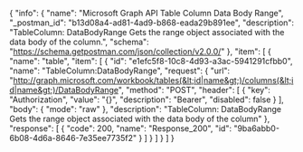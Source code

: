 {
  "info": {
    "name": "Microsoft Graph API Table Column Data Body Range",
    "_postman_id": "b13d08a4-ad81-4ad9-b868-eada29b891ee",
    "description": "TableColumn: DataBodyRange Gets the range object associated with the data body of the column.",
    "schema": "https://schema.getpostman.com/json/collection/v2.0.0/"
  },
  "item": [
    {
      "name": "table",
      "item": [
        {
          "id": "e1efc5f8-10c8-4d93-a3ac-5941291cfbb0",
          "name": "TableColumn:DataBodyRange",
          "request": {
            "url": "http://graph.microsoft.com/workbook/tables(&lt;id|name&gt;)/columns(&lt;id|name&gt;)/DataBodyRange",
            "method": "POST",
            "header": [
              {
                "key": "Authorization",
                "value": "{}",
                "description": "Bearer",
                "disabled": false
              }
            ],
            "body": {
              "mode": "raw"
            },
            "description": "TableColumn: DataBodyRange Gets the range object associated with the data body of the column"
          },
          "response": [
            {
              "code": 200,
              "name": "Response_200",
              "id": "9ba6abb0-6b08-4d6a-8646-7e35ee7735f2"
            }
          ]
        }
      ]
    }
  ]
}